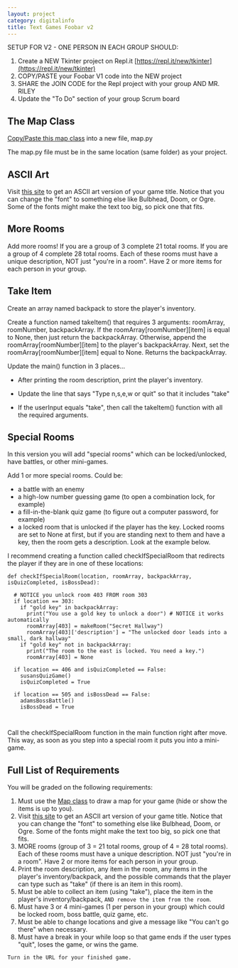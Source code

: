 ```yaml
---
layout: project
category: digitalinfo
title: Text Games Foobar v2
---
```

SETUP FOR V2 - ONE PERSON IN EACH GROUP SHOULD:
1. Create a NEW Tkinter project on Repl.it [https://repl.it/new/tkinter](https://repl.it/new/tkinter)
1. COPY/PASTE your Foobar V1 code into the NEW project
1. SHARE the JOIN CODE for the Repl project with your group AND MR. RILEY
1. Update the "To Do" section of your group Scrum board

## The Map Class

[Copy/Paste this map class](https://raw.githubusercontent.com/ohiofi/Python-map/master/map.py) into a new file, map.py

The map.py file must be in the same location (same folder) as your project.

## ASCII Art

Visit [this site](http://patorjk.com/software/taag/#p=display&f=ANSI%20Shadow&t=Game%20Title) to get an ASCII art version of your game title. Notice that you can change the "font" to something else like Bulbhead, Doom, or Ogre. Some of the fonts might make the text too big, so pick one that fits.

## More Rooms

Add more rooms! If you are a group of 3 complete 21 total rooms. If you are a group of 4 complete 28 total rooms. Each of these rooms must have a unique description, NOT just "you're in a room". Have 2 or more items for each person in your group.

## Take Item

Create an array named backpack to store the player's inventory.

Create a function named takeItem() that requires 3 arguments: roomArray, roomNumber, backpackArray. If the roomArray[roomNumber][item] is equal to None, then just return the backpackArray. Otherwise, append the roomArray[roomNumber][item] to the player's backpackArray. Next, set the roomArray[roomNumber][item] equal to None. Returns the backpackArray.

Update the main() function in 3 places...

  - After printing the room description, print the player's inventory.

  - Update the line that says "Type n,s,e,w or quit" so that it includes "take"

  - If the userInput equals "take", then call the takeItem() function with all the required arguments.

## Special Rooms

In this version you will add "special rooms" which can be locked/unlocked, have battles, or other mini-games.

Add 1 or more special rooms. Could be:
  - a battle with an enemy
  - a high-low number guessing game (to open a combination lock, for example)
  - a fill-in-the-blank quiz game (to figure out a computer password, for example)
  - a locked room that is unlocked if the player has the key. Locked rooms are set to None at first, but if you are standing next to them and have a key, then the room gets a description. Look at the example below.

I recommend creating a function called checkIfSpecialRoom that redirects the player if they are in one of these locations:
```
def checkIfSpecialRoom(location, roomArray, backpackArray, isQuizCompleted, isBossDead):

  # NOTICE you unlock room 403 FROM room 303
  if location == 303:
    if "gold key" in backpackArray:
      print("You use a gold key to unlock a door") # NOTICE it works automatically
      roomArray[403] = makeRoom("Secret Hallway")
      roomArray[403]['description'] = "The unlocked door leads into a small, dark hallway"
    if "gold key" not in backpackArray:
      print("The room to the east is locked. You need a key.")
      roomArray[403] = None

  if location == 406 and isQuizCompleted == False:
    susansQuizGame()
    isQuizCompleted = True

  if location == 505 and isBossDead == False:
    adamsBossBattle()
    isBossDead = True



```
Call the checkIfSpecialRoom function in the main function right after move. This way, as soon as you step into a special room it puts you into a mini-game.

## Full List of Requirements

You will be graded on the following requirements:

1. Must use the [Map class](https://raw.githubusercontent.com/ohiofi/Python-map/master/map.py) to draw a map for your game (hide or show the items is up to you).
1. Visit [this site](http://patorjk.com/software/taag/#p=display&f=ANSI%20Shadow&t=Game%20Title) to get an ASCII art version of your game title. Notice that you can change the "font" to something else like Bulbhead, Doom, or Ogre. Some of the fonts might make the text too big, so pick one that fits.
1. MORE rooms (group of 3 = 21 total rooms, group of 4 = 28 total rooms). Each of these rooms must have a unique description. NOT just "you're in a room". Have 2 or more items for each person in your group.
1. Print the room description, any item in the room, any items in the player's inventory/backpack, and the possible commands that the player can type such as "take" (if there is an item in this room).
1. Must be able to collect an item (using "take"), place the item in the player's inventory/backpack, ```AND remove the item from the room```.
1. Must have 3 or 4 mini-games (1 per person in your group) which could be locked room, boss battle, quiz game, etc.
1. Must be able to change locations and give a message like "You can't go there" when necessary.
1. Must have a break in your while loop so that game ends if the user types "quit", loses the game, or wins the game.

``` Turn in the URL for your finished game. ```
